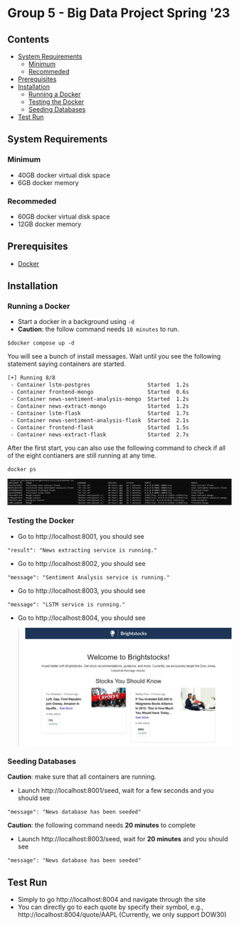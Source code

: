 # Group 5 - Big Data Project Spring '23

## Contents
- [System Requirements](#system-requirements)
    - [Minimum](#minimum)
    - [Recommeded](#recommeded)
- [Prerequisites](#prerequisites)
- [Installation](#installation)
    - [Running a Docker](#running-a-docker)
    - [Testing the Docker](#testing-the-docker)
    - [Seeding Databases](#seeding-databases)
- [Test Run](#test-run)

## System Requirements
### Minimum
- 40GB docker virtual disk space
- 6GB docker memory

### Recommeded
- 60GB docker virtual disk space
- 12GB docker memory

## Prerequisites
- [Docker](https://docs.docker.com/engine/install/)

## Installation
### Running a Docker
- Start a docker in a background using `-d`
- **Caution**: the follow command needs `10 minutes` to run.
```
$docker compose up -d
```
You will see a bunch of install messages. Wait until you see the following statement saying containers are started. 
```
[+] Running 8/8
 - Container lstm-postgres                  Started  1.2s
 - Container frontend-mongo                 Started  0.6s
 - Container news-sentiment-analysis-mongo  Started  1.2s
 - Container news-extract-mongo             Started  1.2s
 - Container lstm-flask                     Started  1.7s
 - Container news-sentiment-analysis-flask  Started  2.1s
 - Container frontend-flask                 Started  1.5s
 - Container news-extract-flask             Started  2.7s
```
After the first start, you can also use the following command to check if all of the eight contianers are still running at any time.
```
docker ps
```
![docker-ps-result](assets/docker_ps.jpg)

### Testing the Docker
- Go to http://localhost:8001, you should see
```
"result": "News extracting service is running."
```
- Go to http://localhost:8002, you should see
```
"message": "Sentiment Analysis service is running."
```
- Go to http://localhost:8003, you should see
```
"message": "LSTM service is running."
```
- Go to http://localhost:8004, you should see
>![landing-page](assets/landing_page.jpg)

### Seeding Databases
**Caution**: make sure that all containers are running. 
- Launch http://localhost:8001/seed, wait for a few seconds and you should see
```
"message": "News database has been seeded"
```
**Caution**: the following command needs **20 minutes** to complete
- Launch http://localhost:8003/seed, wait for **20 minutes** and you should see
```
"message": "News database has been seeded"
```

## Test Run
- Simply to go http://localhost:8004 and navigate through the site
- You can directly go to each quote by specify their symbol, e.g., http://localhost:8004/quote/AAPL (Currently, we only support DOW30)
